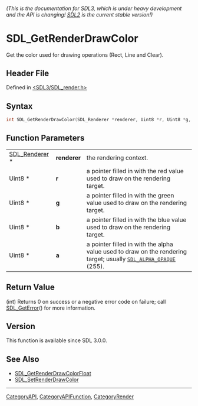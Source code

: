 ###### (This is the documentation for SDL3, which is under heavy development and the API is changing! [SDL2](https://wiki.libsdl.org/SDL2/) is the current stable version!)
# SDL_GetRenderDrawColor

Get the color used for drawing operations (Rect, Line and Clear).

## Header File

Defined in [<SDL3/SDL_render.h>](https://github.com/libsdl-org/SDL/blob/main/include/SDL3/SDL_render.h)

## Syntax

```c
int SDL_GetRenderDrawColor(SDL_Renderer *renderer, Uint8 *r, Uint8 *g, Uint8 *b, Uint8 *a);
```

## Function Parameters

|                                |              |                                                                                                                                      |
| ------------------------------ | ------------ | ------------------------------------------------------------------------------------------------------------------------------------ |
| [SDL_Renderer](SDL_Renderer) * | **renderer** | the rendering context.                                                                                                               |
| Uint8 *                        | **r**        | a pointer filled in with the red value used to draw on the rendering target.                                                         |
| Uint8 *                        | **g**        | a pointer filled in with the green value used to draw on the rendering target.                                                       |
| Uint8 *                        | **b**        | a pointer filled in with the blue value used to draw on the rendering target.                                                        |
| Uint8 *                        | **a**        | a pointer filled in with the alpha value used to draw on the rendering target; usually [`SDL_ALPHA_OPAQUE`](SDL_ALPHA_OPAQUE) (255). |

## Return Value

(int) Returns 0 on success or a negative error code on failure; call
[SDL_GetError](SDL_GetError)() for more information.

## Version

This function is available since SDL 3.0.0.

## See Also

- [SDL_GetRenderDrawColorFloat](SDL_GetRenderDrawColorFloat)
- [SDL_SetRenderDrawColor](SDL_SetRenderDrawColor)

----
[CategoryAPI](CategoryAPI), [CategoryAPIFunction](CategoryAPIFunction), [CategoryRender](CategoryRender)

